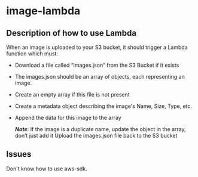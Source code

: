 # image-lambda

## Description of how to use Lambda

  When an image is uploaded to your S3 bucket, it should trigger a Lambda function which must:

- Download a file called “images.json” from the S3 Bucket if it exists

- The images.json should be an array of objects, each representing an image. 
- Create an empty array if this file is not present
- Create a metadata object describing the image's Name, Size, Type, etc.
- Append the data for this image to the array

  ***Note***: If the image is a duplicate name, update the object in the array, don’t just add it
  Upload the images.json file back to the S3 bucket

## Issues

  Don't know how to use aws-sdk.
